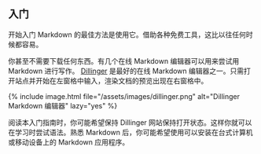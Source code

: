 ## 入门

开始入门 Markdown 的最佳方法是使用它。借助各种免费工具，这比以往任何时候都容易。

你甚至不需要下载任何东西。有几个在线 Markdown 编辑器可以用来尝试用 Markdown 进行写作。 [Dillinger](https://dillinger.io/) 是最好的在线 Markdown 编辑器之一。只需打开站点并开始在左窗格中输入，渲染文档的预览出现在右窗格中。

{% include image.html file="/assets/images/dillinger.png" alt="Dillinger Markdown 编辑器" lazy="yes" %}

阅读本入门指南时，你可能希望保持 Dillinger 网站保持打开状态。这样你就可以在学习时尝试语法。熟悉 Markdown 后，你可能希望使用可以安装在台式计算机或移动设备上的 Markdown 应用程序。
